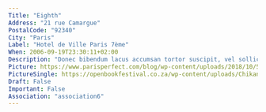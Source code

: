 ```yaml
---
Title: "Eighth"
Address: "21 rue Camargue"
PostalCode: "92340"
City: "Paris"
Label: "Hotel de Ville Paris 7ème"
When: 2006-09-19T23:30:11+02:00
Description: "Donec bibendum lacus accumsan tortor suscipit, vel sollicitudin velit eleifend. Etiam convallis tempus tempor."
Picture: https://www.parisperfect.com/blog/wp-content/uploads/2018/10/5-Places-to-see-Fall-Foliage-in-Paris-by-Paris-Perfect3.jpg
PictureSingle: https://openbookfestival.co.za/wp-content/uploads/Chikane-Breaking-a-Rainbow-300x500.jpg
Draft: False
Important: False
Association: "association6"
---
```

